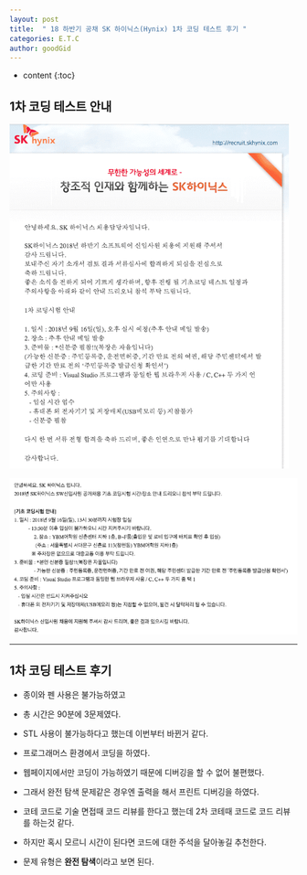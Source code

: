 ```yaml
---
layout: post
title:  " 18 하반기 공채 SK 하이닉스(Hynix) 1차 코딩 테스트 후기 "
categories: E.T.C
author: goodGid
---
```

* content
{:toc}

## 1차 코딩 테스트 안내

![](/assets/img/posts/18_Second_Half_SK_Hynix_1st_Coding_Test_1.png)










![](/assets/img/posts/18_Second_Half_SK_Hynix_1st_Coding_Test_2.png)

---


## 1차 코딩 테스트 후기 

* 종이와 펜 사용은 불가능하였고

* 총 시간은 90분에 3문제였다.

* STL 사용이 불가능하다고 했는데 이번부터 바뀐거 같다.

* 프로그래머스 환경에서 코딩을 하였다.

* 웹페이지에서만 코딩이 가능하였기 때문에 디버깅을 할 수 없어 불편했다.

* 그래서 완전 탐색 문제같은 경우엔 출력을 해서 프린트 디버깅을 하였다.

* 코테 코드로 기술 면접때 코드 리뷰를 한다고 했는데 2차 코테때 코드로 코드 리뷰를 하는것 같다.

* 하지만 혹시 모르니 시간이 된다면 코드에 대한 주석을 달아놓길 추천한다.

* 문제 유형은 **완전 탐색**이라고 보면 된다.

